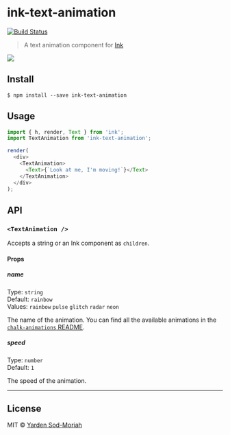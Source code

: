 # ink-text-animation

[![Build Status](https://travis-ci.org/yardnsm/ink-text-animation.svg?branch=master)](https://travis-ci.org/yardnsm/ink-text-animation)

> A text animation component for [Ink](https://github.com/vadimdemedes/ink/)

![](media/screenshot.gif)

## Install

```console
$ npm install --save ink-text-animation
```

## Usage

```javascript
import { h, render, Text } from 'ink';
import TextAnimation from 'ink-text-animation';

render(
  <div>
    <TextAnimation>
      <Text>{`Look at me, I'm moving!`}</Text>
    </TextAnimation>
  </div>
);
```

## API

### `<TextAnimation />`

Accepts a string or an Ink component as `children`.

#### Props

##### name

Type: `string`<br />
Default: `rainbow`<br />
Values: `rainbow` `pulse` `glitch` `radar` `neon`

The name of the animation. You can find all the available animations in the
[`chalk-animations` README](https://github.com/bokub/chalk-animation#available-animations).

##### speed

Type: `number`<br />
Default: `1`

The speed of the animation.

---

## License

MIT © [Yarden Sod-Moriah](http://yardnsm.net/)
